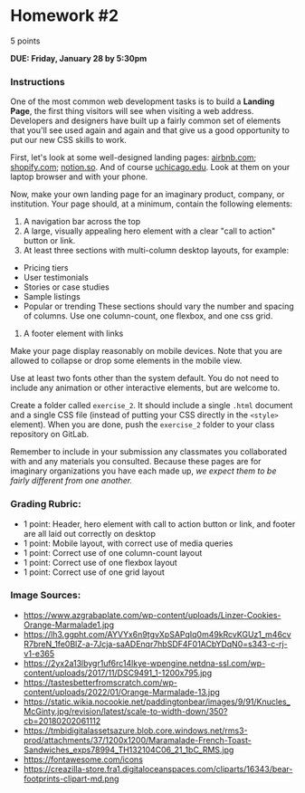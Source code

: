 # Homework #2

5 points

**DUE: Friday, January 28 by 5:30pm**

### Instructions

One of the most common web development tasks is to build a **Landing Page**, the
first thing visitors will see when visiting a web address. Developers and
designers have built up a fairly common set of elements that you'll see used
again and again and that give us a good opportunity to put our new CSS skills
to work.

First, let's look at some well-designed landing pages: [airbnb.com](airbnb.com);
[shopify.com](shopify.com); [notion.so](notion.so). And of course
[uchicago.edu](uchicago.edu). Look at them on your laptop browser and with your
phone.

Now, make your own landing page for an imaginary product, company, or
institution. Your page should, at a minimum, contain the following elements:
1. A navigation bar across the top
1. A large, visually appealing hero element with a clear "call to action"
  button or link.
1. At least three sections with multi-column desktop layouts, for example:
  - Pricing tiers
  - User testimonials
  - Stories or case studies
  - Sample listings
  - Popular or trending
  These sections should vary the number and spacing of columns. Use one
  column-count, one flexbox, and one css grid.
1. A footer element with links

Make your page display reasonably on mobile devices. Note that you are allowed
to collapse or drop some elements in the mobile view.

Use at least two fonts other than the system default. You do not need to include
any animation or other interactive elements, but are welcome to.

Create a folder called `exercise_2`. It should include a single `.html` document
and a single CSS file (instead of putting your CSS directly in the `<style>`
element). When you are done, push the `exercise_2` folder to your class
repository on GitLab.

Remember to include in your submission any classmates you collaborated with and
any materials you consulted. Because these pages are for imaginary organizations
you have each made up, *we expect them to be fairly different from one another.*

### Grading Rubric:
  * 1 point: Header, hero element with call to action button or link, and footer
    are all laid out correctly on desktop
  * 1 point: Mobile layout, with correct use of media queries
  * 1 point: Correct use of one column-count layout
  * 1 point: Correct use of one flexbox layout
  * 1 point: Correct use of one grid layout

### Image Sources:
- https://www.azgrabaplate.com/wp-content/uploads/Linzer-Cookies-Orange-Marmalade1.jpg
- https://lh3.ggpht.com/AYVYx6n9tgvXpSAPqIq0m49kRcvKGUz1_m46cvR7breN_1fe0BlZ-a-7Jcja-saADEnqr7hbSDF4F01ACbYDqN0=s343-c-rj-v1-e365
- https://2yx2a13lbygr1uf6rc14lkye-wpengine.netdna-ssl.com/wp-content/uploads/2017/11/DSC9491_1-1200x795.jpg
- https://tastesbetterfromscratch.com/wp-content/uploads/2022/01/Orange-Marmalade-13.jpg
- https://static.wikia.nocookie.net/paddingtonbear/images/9/91/Knucles_McGinty.jpg/revision/latest/scale-to-width-down/350?cb=20180202061112
- https://tmbidigitalassetsazure.blob.core.windows.net/rms3-prod/attachments/37/1200x1200/Maramalade-French-Toast-Sandwiches_exps78994_TH132104C06_21_1bC_RMS.jpg
- https://fontawesome.com/icons
- https://creazilla-store.fra1.digitaloceanspaces.com/cliparts/16343/bear-footprints-clipart-md.png
